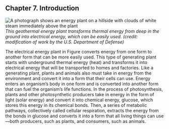 ##  Chapter 7. Introduction 

![A photograph shows an energy plant on a hillside with clouds of white steam immediately above the plant][1] _This geothermal energy plant transforms thermal energy from deep in the ground into electrical energy, which can be easily used. (credit: modification of work by the U.S. Department of Defense)_

The electrical energy plant in Figure converts energy from one form to another form that can be more easily used. This type of generating plant starts with underground thermal energy (heat) and transforms it into electrical energy that will be transported to homes and factories. Like a generating plant, plants and animals also must take in energy from the environment and convert it into a form that their cells can use. Energy enters an organism’s body in one form and is converted into another form that can fuel the organism’s life functions. In the process of photosynthesis, plants and other photosynthetic producers take in energy in the form of light (solar energy) and convert it into chemical energy, glucose, which stores this energy in its chemical bonds. Then, a series of metabolic pathways, collectively called cellular respiration, extracts the energy from the bonds in glucose and converts it into a form that all living things can use—both producers, such as plants, and consumers, such as animals.

   [1]: https://cnx.org/resources/3eae8196eb3448fa1872d20ce2f468fa9a32eb41/Figure_07_00_01.jpg

